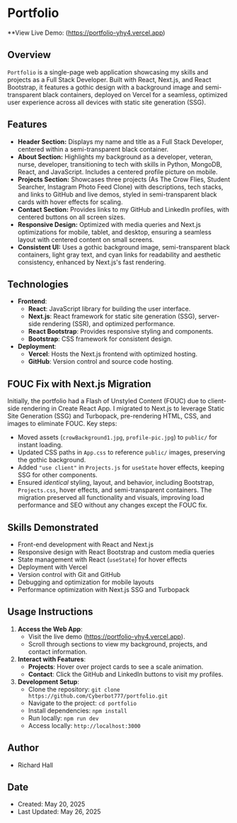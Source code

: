 # Portfolio

**View Live Demo: (https://portfolio-yhy4.vercel.app)

## Overview
`Portfolio` is a single-page web application showcasing my skills and projects as a Full Stack Developer. Built with React, Next.js, and React Bootstrap, it features a gothic design with a background image and semi-transparent black containers, deployed on Vercel for a seamless, optimized user experience across all devices with static site generation (SSG).

## Features
- **Header Section:** Displays my name and title as a Full Stack Developer, centered within a semi-transparent black container.
- **About Section:** Highlights my background as a developer, veteran, nurse, developer, transitioning to tech with skills in Python, MongoDB, React, and JavaScript. Includes a centered profile picture on mobile.
- **Projects Section:** Showcases three projects (As The Crow Flies, Student Searcher, Instagram Photo Feed Clone) with descriptions, tech stacks, and links to GitHub and live demos, styled in semi-transparent black cards with hover effects for scaling.
- **Contact Section:** Provides links to my GitHub and LinkedIn profiles, with centered buttons on all screen sizes.
- **Responsive Design:** Optimized with media queries and Next.js optimizations for mobile, tablet, and desktop, ensuring a seamless layout with centered content on small screens.
- **Consistent UI:** Uses a gothic background image, semi-transparent black containers, light gray text, and cyan links for readability and aesthetic consistency, enhanced by Next.js's fast rendering.

## Technologies
- **Frontend**:
  - **React**: JavaScript library for building the user interface.
  - **Next.js**: React framework for static site generation (SSG), server-side rendering (SSR), and optimized performance.
  - **React Bootstrap**: Provides responsive styling and components.
  - **Bootstrap**: CSS framework for consistent design.
- **Deployment**:
  - **Vercel**: Hosts the Next.js frontend with optimized hosting.
  - **GitHub**: Version control and source code hosting.

## FOUC Fix with Next.js Migration
Initially, the portfolio had a Flash of Unstyled Content (FOUC) due to client-side rendering in Create React App. I migrated to Next.js to leverage Static Site Generation (SSG) and Turbopack, pre-rendering HTML, CSS, and images to eliminate FOUC. Key steps:
- Moved assets (`crowBackground1.jpg`, `profile-pic.jpg`) to `public/` for instant loading.
- Updated CSS paths in `App.css` to reference `public/` images, preserving the gothic background.
- Added `"use client"` in `Projects.js` for `useState` hover effects, keeping SSG for other components.
- Ensured *identical* styling, layout, and behavior, including Bootstrap, `Projects.css`, hover effects, and semi-transparent containers.
The migration preserved all functionality and visuals, improving load performance and SEO without any changes except the FOUC fix.

## Skills Demonstrated
- Front-end development with React and Next.js
- Responsive design with React Bootstrap and custom media queries
- State management with React (`useState`) for hover effects
- Deployment with Vercel
- Version control with Git and GitHub
- Debugging and optimization for mobile layouts
- Performance optimization with Next.js SSG and Turbopack

## Usage Instructions
1. **Access the Web App**:
   - Visit the live demo (https://portfolio-yhy4.vercel.app).
   - Scroll through sections to view my background, projects, and contact information.
2. **Interact with Features**:
   - **Projects**: Hover over project cards to see a scale animation.
   - **Contact**: Click the GitHub and LinkedIn buttons to visit my profiles.
3. **Development Setup**:
   - Clone the repository: `git clone https://github.com/Cyberbot777/portfolio.git`
   - Navigate to the project: `cd portfolio`
   - Install dependencies: `npm install`
   - Run locally: `npm run dev`
   - Access locally: `http://localhost:3000`

## Author
- Richard Hall

## Date
- Created: May 20, 2025
- Last Updated: May 26, 2025